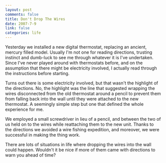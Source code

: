 ```yaml
--- 
layout: post
comments: false
title: Don't Drop The Wires
date: 2007-7-9
link: false
categories: life
---
```

Yesterday we installed a new digital thermostat, replacing an ancient, mercury filled model.  Usually I'm not one for reading directions, trusting instinct and dumb-luck to see me through whatever it is I've undertaken.  Since I've never played around with thermostats before, and on the assumption that there might be electricity involved, I actually read through the instructions before starting.

Turns out there is some electricity involved, but that wasn't the highlight of the directions.  No, the highlight was the line that suggested wrapping the wires disconnected from the old thermostat around a pencil to prevent them from falling back into the wall until they were attached to the new thermostat.  A seemingly simple step but one that defined the whole experience for me.

We employed a small screwdriver in lieu of a pencil, and between the two of us held on to the wires while reattaching them to the new unit.  Thanks to the directions we avoided a wire fishing expedition, and moreover, we were successful in making the thing work.

There are lots of situations in life where dropping the wires into the wall could happen.  Wouldn't it be nice if more of them came with directions to warn you ahead of time?

